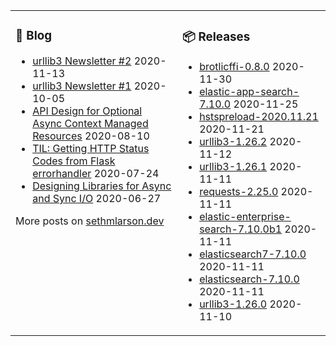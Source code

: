 <table><tr><td valign="top">

### 📰 Blog
<!-- blog starts -->
* [urllib3 Newsletter #2](http://sethmlarson.dev/blog/2020-11-13/urllib3-newsletter-2) 2020-11-13
* [urllib3 Newsletter #1](http://sethmlarson.dev/blog/2020-10-05/urllib3-newsletter-september-2020) 2020-10-05
* [API Design for Optional Async Context Managed Resources](http://sethmlarson.dev/blog/2020-08-10/api-design-for-an-async-open) 2020-08-10
* [TIL: Getting HTTP Status Codes from Flask errorhandler](http://sethmlarson.dev/blog/2020-07-24/til-getting-http-status-codes-from-flask-errorhandler) 2020-07-24
* [Designing Libraries for Async and Sync I/O](http://sethmlarson.dev/blog/2020-06-27/designing-libraries-for-async-and-sync-io) 2020-06-27
<!-- blog ends -->
More posts on [sethmlarson.dev](https://sethmlarson.dev)
</td><td valign="top">

### 📦 Releases
<!-- other starts -->
* [brotlicffi-0.8.0](https://pypi.org/project/brotlicffi/0.8.0) 2020-11-30
* [elastic-app-search-7.10.0](https://pypi.org/project/elastic-app-search/7.10.0) 2020-11-25
* [hstspreload-2020.11.21](https://pypi.org/project/hstspreload/2020.11.21) 2020-11-21
* [urllib3-1.26.2](https://pypi.org/project/urllib3/1.26.2) 2020-11-12
* [urllib3-1.26.1](https://pypi.org/project/urllib3/1.26.1) 2020-11-11
* [requests-2.25.0](https://pypi.org/project/requests/2.25.0) 2020-11-11
* [elastic-enterprise-search-7.10.0b1](https://pypi.org/project/elastic-enterprise-search/7.10.0b1) 2020-11-11
* [elasticsearch7-7.10.0](https://pypi.org/project/elasticsearch7/7.10.0) 2020-11-11
* [elasticsearch-7.10.0](https://pypi.org/project/elasticsearch/7.10.0) 2020-11-11
* [urllib3-1.26.0](https://pypi.org/project/urllib3/1.26.0) 2020-11-10
<!-- other ends -->
</td></tr></table>
